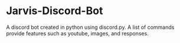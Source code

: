 # Jarvis-Discord-Bot
A discord bot created in python using discord.py. A list of commands provide features such as youtube, images, and responses.
